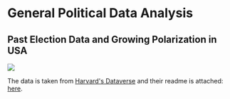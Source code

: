 # General Political Data Analysis

## Past Election Data and Growing Polarization in USA

[![](https://static01.nyt.com/images/2014/06/12/upshot/12up-polarization-illu/12up-polarization-illu-superJumbo.jpg)](https://static01.nyt.com/images/2014/06/12/upshot/12up-polarization-illu/12up-polarization-illu-superJumbo.jpg)

The data is taken from [Harvard's Dataverse](https://dataverse.harvard.edu/dataset.xhtml?persistentId=doi:10.7910/DVN/VOQCHQ) and their readme is attached: [here](https://github.com/chasehmathis/growing-polarization/blob/main/data/County%20Presidential%20Returns%202000-2020.md).
